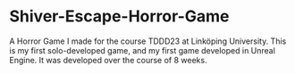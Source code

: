 # Shiver-Escape-Horror-Game
A Horror Game I made for the course TDDD23 at Linköping University. This is my first solo-developed game, and my first game developed in Unreal Engine. It was developed over the course of 8 weeks.
